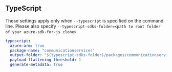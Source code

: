 ## TypeScript

These settings apply only when `--typescript` is specified on the command line.
Please also specify `--typescript-sdks-folder=<path to root folder of your azure-sdk-for-js clone>`.

```yaml $(typescript)
typescript:
  azure-arm: true
  package-name: "communicationservices"
  output-folder: "$(typescript-sdks-folder)/packages/communicationservices"
  payload-flattening-threshold: 1
  generate-metadata: true
```
